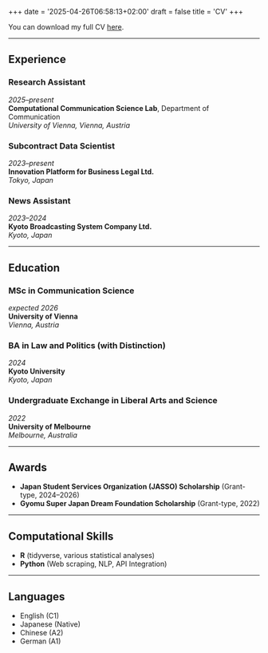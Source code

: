 +++
date = '2025-04-26T06:58:13+02:00'
draft = false
title = 'CV'
+++

You can download my full CV [here](DaisukeNakamura_CV_Simple.pdf).

---

## Experience

### Research Assistant  
_2025–present_  
**Computational Communication Science Lab**, Department of Communication  
_University of Vienna, Vienna, Austria_

### Subcontract Data Scientist  
_2023–present_  
**Innovation Platform for Business Legal Ltd.**  
_Tokyo, Japan_

### News Assistant  
_2023–2024_  
**Kyoto Broadcasting System Company Ltd.**  
_Kyoto, Japan_

---

## Education

### MSc in Communication Science  
_expected 2026_  
**University of Vienna**  
_Vienna, Austria_

### BA in Law and Politics (with Distinction)  
_2024_  
**Kyoto University**  
_Kyoto, Japan_

### Undergraduate Exchange in Liberal Arts and Science  
_2022_  
**University of Melbourne**  
_Melbourne, Australia_

---

## Awards

- **Japan Student Services Organization (JASSO) Scholarship** (Grant-type, 2024–2026)  
- **Gyomu Super Japan Dream Foundation Scholarship** (Grant-type, 2022)

---

## Computational Skills

- **R** (tidyverse, various statistical analyses)
- **Python** (Web scraping, NLP, API Integration)

---

## Languages

- English (C1)
- Japanese (Native)
- Chinese (A2)
- German (A1)
